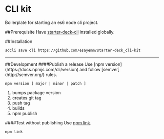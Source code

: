 # CLI kit
Boilerplate for starting an es6 node cli project.

##Prerequisite
Have [starter-deck-cli](https://github.com/esayemm/starter-deck-cli) installed
globally.

##Installation
```sh
sdcli save cli https://github.com/esayemm/starter-deck_cli-kit
```
<hr>
##Development
####Publish a release
Use [npm version](https://docs.npmjs.com/cli/version) and follow [semver](http://semver.org/) rules.<br>

```
npm version [ major | minor | patch ]
```

1. bumps package version
2. creates git tag
3. push tag
4. builds
5. npm publish

####Test without publishing
Use [npm link](https://docs.npmjs.com/cli/link).

```
npm link
```